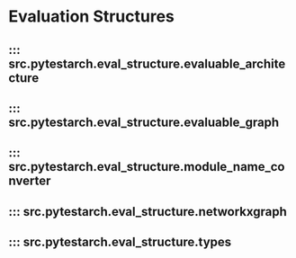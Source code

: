 # Evaluation Structures

## ::: src.pytestarch.eval_structure.evaluable_architecture

## ::: src.pytestarch.eval_structure.evaluable_graph

## ::: src.pytestarch.eval_structure.module_name_converter

## ::: src.pytestarch.eval_structure.networkxgraph

## ::: src.pytestarch.eval_structure.types